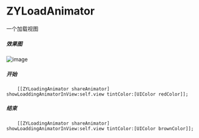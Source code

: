 # ZYLoadAnimator
一个加载视图

##### 效果图
![image](https://github.com/ethanCun/ZYLoadAnimator/blob/master/ZYLoaddingAnimator.gif)

##### 开始
```
    [[ZYLoadingAnimator shareAnimator] showLoaddingAnimatorInView:self.view tintColor:[UIColor redColor]];
```

##### 结束
```
    [[ZYLoadingAnimator shareAnimator] showLoaddingAnimatorInView:self.view tintColor:[UIColor brownColor]];
```
